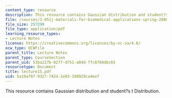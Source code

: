 ```yaml
---
content_type: resource
description: This resource contains Gaussian distribution and student?s t Distribution.
file: /courses/3-051j-materials-for-biomedical-applications-spring-2006/5a19af079327742d1e83198929ca4eef_lecture15.pdf
file_size: 257299
file_type: application/pdf
learning_resource_types:
- Lecture Notes
license: https://creativecommons.org/licenses/by-nc-sa/4.0/
ocw_type: OCWFile
parent_title: Lecture Notes
parent_type: CourseSection
parent_uid: 53ba227b-0277-d751-a0dd-ffc8768dbc65
resourcetype: Document
title: lecture15.pdf
uid: 5a19af07-9327-742d-1e83-198929ca4eef
---
```

This resource contains Gaussian distribution and student?s t Distribution.